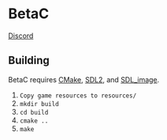 # BetaC

[Discord](https://discord.gg/d4WvXeQ)

## Building

BetaC requires [CMake](https://cmake.org/), [SDL2](https://github.com/libsdl-org/SDL/releases/), and [SDL_image](https://github.com/libsdl-org/SDL_image/releases).

1. `Copy game resources to resources/`
2. `mkdir build`
3. `cd build`
4. `cmake ..`
5. `make`
